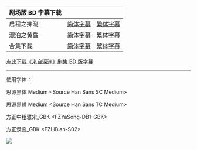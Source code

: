 | 剧场版 BD 字幕下载 |                                                              |                                                              |
| ------------------ | ------------------------------------------------------------ | ------------------------------------------------------------ |
| 启程之拂晓         | [简体字幕](https://github.com/tastysugar/SweetSub/raw/master/Made%20in%20Abyss%20Compendium%20Films/%5BSweetSub%5D%20Made%20in%20Abyss%20-%20Journey's%20Dawn.chs.ass) | [繁体字幕](https://github.com/tastysugar/SweetSub/raw/master/Made%20in%20Abyss%20Compendium%20Films/%5BSweetSub%5D%20Made%20in%20Abyss%20-%20Journey's%20Dawn.chs.ass) |
| 漂泊之黄昏         | [简体字幕](https://raw.githubusercontent.com/tastysugar/SweetSub/master/Made%20in%20Abyss%20Compendium%20Films/%5BSweetSub%5D%20Made%20in%20Abyss%20-%20Wandering%20Twilight.chs.ass) | [繁体字幕](https://raw.githubusercontent.com/tastysugar/SweetSub/master/Made%20in%20Abyss%20Compendium%20Films/%5BSweetSub%5D%20Made%20in%20Abyss%20-%20Wandering%20Twilight.chs.ass) |
| 合集下载           | [简体字幕](https://raw.githubusercontent.com/tastysugar/SweetSub/master/Made%20in%20Abyss%20Compendium%20Films/%5BSweetSub%5D%20Made%20in%20Abyss%20Compendium%20Films.chs.zip) | [繁体字幕](https://raw.githubusercontent.com/tastysugar/SweetSub/master/Made%20in%20Abyss%20Compendium%20Films/%5BSweetSub%5D%20Made%20in%20Abyss%20Compendium%20Films.cht.zip) |

[点此下载《来自深渊》剧集 BD 版字幕](https://github.com/tastysugar/SweetSub/tree/master/Made%20in%20Abyss)

------

使用字体：

思源黑体 Medium \<Source Han Sans SC Medium>

思源黑體 Medium \<Source Han Sans TC Medium>

方正中粗雅宋\_GBK \<FZYaSong-DB1-GBK>

方正隶变\_GBK \<FZLiBian-S02>

![](https://i.loli.net/2020/04/30/Suix72ajOhNtVwn.jpg)
